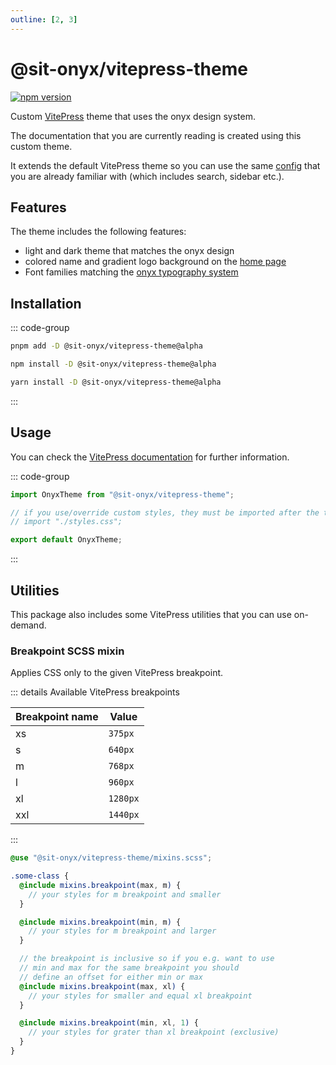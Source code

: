 ```yaml
---
outline: [2, 3]
---
```


<script lang="ts" setup>
import packageJson from "../../../../packages/vitepress-theme/package.json";
</script>

# @sit-onyx/vitepress-theme

<div class="hide-external-link">

[![npm version](https://badge.fury.io/js/@sit-onyx%2Fvitepress-theme.svg)](https://www.npmjs.com/package/@sit-onyx/vitepress-theme)

</div>

Custom [VitePress](https://vitepress.dev) theme that uses the onyx design system.

The documentation that you are currently reading is created using this custom theme.

It extends the default VitePress theme so you can use the same [config](https://vitepress.dev/reference/default-theme-config) that you are already familiar with (which includes search, sidebar etc.).

## Features

The theme includes the following features:

- light and dark theme that matches the onyx design
- colored name and gradient logo background on the [home page](/)
- Font families matching the [onyx typography system](/typography)

## Installation

::: code-group

```sh [pnpm]
pnpm add -D @sit-onyx/vitepress-theme@alpha
```

```sh [npm]
npm install -D @sit-onyx/vitepress-theme@alpha
```

```sh [yarn]
yarn install -D @sit-onyx/vitepress-theme@alpha
```

:::

## Usage

You can check the [VitePress documentation](https://vitepress.dev/guide/custom-theme) for further information.

::: code-group

```ts [.vitepress/theme/index.ts]
import OnyxTheme from "@sit-onyx/vitepress-theme";

// if you use/override custom styles, they must be imported after the theme, e.g.
// import "./styles.css";

export default OnyxTheme;
```

:::

## Utilities

This package also includes some VitePress utilities that you can use on-demand.

### Breakpoint SCSS mixin

Applies CSS only to the given VitePress breakpoint.

::: details Available VitePress breakpoints

| Breakpoint name | Value    |
| --------------- | -------- |
| xs              | `375px`  |
| s               | `640px`  |
| m               | `768px`  |
| l               | `960px`  |
| xl              | `1280px` |
| xxl             | `1440px` |

:::

```scss
@use "@sit-onyx/vitepress-theme/mixins.scss";

.some-class {
  @include mixins.breakpoint(max, m) {
    // your styles for m breakpoint and smaller
  }

  @include mixins.breakpoint(min, m) {
    // your styles for m breakpoint and larger
  }

  // the breakpoint is inclusive so if you e.g. want to use
  // min and max for the same breakpoint you should
  // define an offset for either min or max
  @include mixins.breakpoint(max, xl) {
    // your styles for smaller and equal xl breakpoint
  }

  @include mixins.breakpoint(min, xl, 1) {
    // your styles for grater than xl breakpoint (exclusive)
  }
}
```
